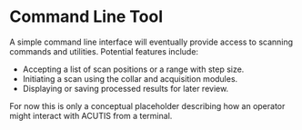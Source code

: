 # Command Line Tool

A simple command line interface will eventually provide access to scanning commands and utilities. Potential features include:

- Accepting a list of scan positions or a range with step size.
- Initiating a scan using the collar and acquisition modules.
- Displaying or saving processed results for later review.

For now this is only a conceptual placeholder describing how an operator might interact with ACUTIS from a terminal.
